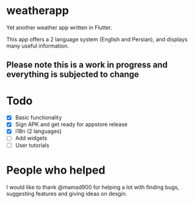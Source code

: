 # weatherapp
Yet another weather app written in Flutter.

This app offers a 2 language system (English and Persian), and displays many useful information.

## Please note this is a work in progress and everything is subjected to change
# Todo
- [x] Basic functionality
- [x] Sign APK and get ready for appstore release
- [x] i18n (2 languages)
- [ ] Add widgets
- [ ] User tutorials
# People who helped
I would like to thank @mamad900 for helping a lot with finding bugs, suggesting features and giving ideas on desgin.
